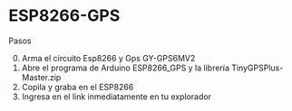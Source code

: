 # ESP8266-GPS


Pasos


0.	Arma el circuito Esp8266 y Gps GY-GPS6MV2
1.	Abre el programa de Arduino ESP8266_GPS y la librería TinyGPSPlus-Master.zip
2.	Copila y graba en el ESP8266
3.	Ingresa en el link inmediatamente en tu explorador
